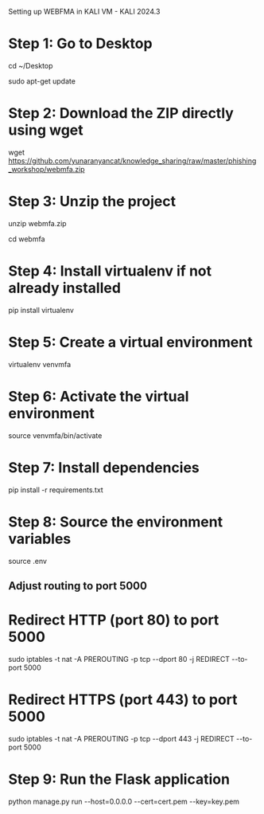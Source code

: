 Setting up WEBFMA in KALI VM - KALI 2024.3

# Step 1: Go to Desktop
cd ~/Desktop

sudo apt-get update

# Step 2: Download the ZIP directly using wget
wget https://github.com/yunaranyancat/knowledge_sharing/raw/master/phishing_workshop/webmfa.zip

# Step 3: Unzip the project
unzip webmfa.zip

cd webmfa

# Step 4: Install virtualenv if not already installed
pip install virtualenv

# Step 5: Create a virtual environment
virtualenv venvmfa

# Step 6: Activate the virtual environment
source venvmfa/bin/activate

# Step 7: Install dependencies
pip install -r requirements.txt

# Step 8: Source the environment variables
source .env

## Adjust routing to port 5000
# Redirect HTTP (port 80) to port 5000
sudo iptables -t nat -A PREROUTING -p tcp --dport 80 -j REDIRECT --to-port 5000

# Redirect HTTPS (port 443) to port 5000
sudo iptables -t nat -A PREROUTING -p tcp --dport 443 -j REDIRECT --to-port 5000


# Step 9: Run the Flask application
python manage.py run --host=0.0.0.0 --cert=cert.pem --key=key.pem

